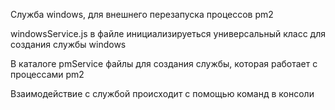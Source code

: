Служба windows, для внешнего перезапуска процессов pm2

windowsService.js в файле инициализируеться универсальный класс для создания службы windows

В каталоге pmService файлы для создания службы, которая работает с процессами pm2

Взаимодействие с службой происходит с помощью команд в консоли
